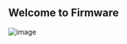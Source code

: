 ## Welcome to Firmware

![image](https://github.com/Artickatz/Signal9-CTF-Writeup-s/assets/69086568/7a48d908-8fc9-447f-bb36-7180370842c3)


